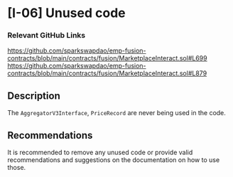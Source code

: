 # [I-06] Unused code

### Relevant GitHub Links

https://github.com/sparkswapdao/emp-fusion-contracts/blob/main/contracts/fusion/MarketplaceInteract.sol#L699
https://github.com/sparkswapdao/emp-fusion-contracts/blob/main/contracts/fusion/MarketplaceInteract.sol#L879

## Description

The `AggregatorV3Interface`, `PriceRecord` are never being used in the code. 

## Recommendations

It is recommended to remove any unused code or provide valid recommendations and suggestions on the documentation on how to use those.
